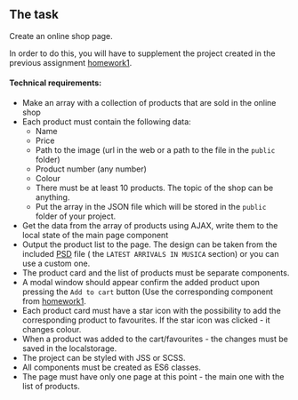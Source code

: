## The task

Create an online shop page.

In order to do this, you will have to supplement the project created in the previous assignment [homework1](../homework1/readme.md).

#### Technical requirements:
- Make an array with a collection of products that are sold in the online shop
- Each product must contain the following data:
  - Name
  - Price
  - Path to the image (url in the web or a path to the file in the  `public` folder)
  - Product number (any number)
  - Colour
  - There must be at least 10 products. The topic of the shop can be anything.
  - Put the array in the JSON file which will be stored in the `public` folder of your project.
- Get the data from the array of products using AJAX, write them to the local state of the main page component
- Output the product list to the page. The design can be taken from the included [PSD](./musica.psd) file ( the `LATEST ARRIVALS IN MUSICA` section) or you can use a custom one. 
- The product card and the list of products must be separate components.
- A modal window should appear confirm the added product upon pressing the `Add to cart` button (Use the corresponding component from  [homework1](../homework1/readme.md).
- Each product card must have a star icon with the possibility to add the corresponding product to favourites. If the star icon was clicked - it changes colour.
- When a product was added to the cart/favourites - the changes must be saved in the localstorage.
- The project can be styled with JSS or SCSS.
- All components must be created as ES6 classes.
- The page must have only one page at this point - the main one with the list of products. 
